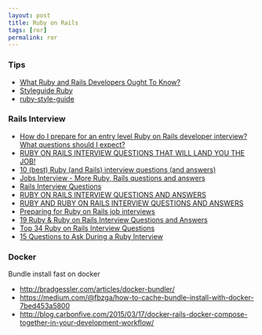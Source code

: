 ```yaml
---
layout: post
title: Ruby on Rails
tags: [ror]
permalink: ror
---
```


### Tips
- [What Ruby and Rails Developers Ought To Know?](http://stackoverflow.com/questions/2569501/what-ruby-and-rails-developers-ought-to-know)
- [Styleguide Ruby](https://github.com/styleguide/ruby)
- [ruby-style-guide](https://github.com/bbatsov/ruby-style-guide)

<!-- more -->

### Rails Interview
- [How do I prepare for an entry level Ruby on Rails developer interview?  What questions should I expect?](https://www.quora.com/How-do-I-prepare-for-an-entry-level-Ruby-on-Rails-developer-interview-What-questions-should-I-expect)
- [RUBY ON RAILS INTERVIEW QUESTIONS THAT WILL LAND YOU THE JOB!](http://blog.reskill.me/ruby-on-rails-interview-questions-that-will-land-you-the-job/)
- [10 (best) Ruby (and Rails) interview questions (and answers)](http://legeek.org/10-best-ruby-and-rails-interview-questions-and-answers/)
- [Jobs Interview - More Ruby, Rails questions and answers](http://cored.github.io/blog/2014/02/12/jobs-interview-more-ruby/)
- [Rails Interview Questions](http://documentup.com/afeld/rails_interview_questions)
- [RUBY ON RAILS INTERVIEW QUESTIONS AND ANSWERS](https://srikantmahapatra.wordpress.com/2013/11/07/ruby-on-rails-interview-questions-and-answers/)
- [RUBY AND RUBY ON RAILS INTERVIEW QUESTIONS AND ANSWERS](http://anilpunjabi.tumblr.com/post/25948339235/ruby-and-rails-interview-questions-and-answers)
- [Preparing for Ruby on Rails job interviews](http://www.psteiner.com/2013/02/preparing-for-ruby-on-rails-job.html?m=1)
- [19 Ruby & Ruby on Rails Interview Questions and Answers](http://www.skilledup.com/articles/ruby-on-rails-interview-questions-answers)
- [Top 34 Ruby on Rails Interview Questions](http://career.guru99.com/top-34-ruby-on-rail-interview-questions/)
- [15 Questions to Ask During a Ruby Interview](https://gist.github.com/ryansobol/5252653)


### Docker
Bundle install fast on docker
- <http://bradgessler.com/articles/docker-bundler/>
- <https://medium.com/@fbzga/how-to-cache-bundle-install-with-docker-7bed453a5800>
- <http://blog.carbonfive.com/2015/03/17/docker-rails-docker-compose-together-in-your-development-workflow/>
